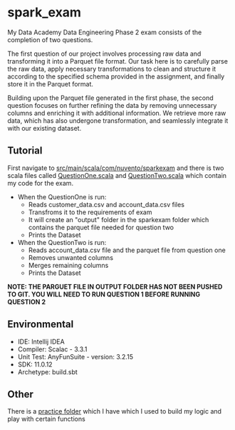 # spark_exam 

My Data Academy Data Engineering Phase 2 exam consists of the completion of two questions. 

The first question of our project involves processing raw data and transforming it into a Parquet file format. Our task here is to carefully parse the raw data, apply necessary transformations to clean and structure it according to the specified schema provided in the assignment, and finally store it in the Parquet format.

Building upon the Parquet file generated in the first phase, the second question focuses on further refining the data by removing unnecessary columns and enriching it with additional information. We retrieve more raw data, which has also undergone transformation, and seamlessly integrate it with our existing dataset.

##  Tutorial 
First navigate to [src/main/scala/com/nuvento/sparkexam](https://github.com/HaydenMcKenzie/exam_spark/tree/master/src/main/scala/com/nuvento/sparkexam) and there is two scala files called [QuestionOne.scala](https://github.com/HaydenMcKenzie/exam_spark/blob/master/src/main/scala/com/nuvento/sparkexam/QuestionOne.scala) and [QuestionTwo.scala](https://github.com/HaydenMcKenzie/exam_spark/blob/master/src/main/scala/com/nuvento/sparkexam/QuestionTwo.scala) which contain my code for the exam.

- When the QuestionOne is run:
  - Reads customer_data.csv and account_data.csv files
  - Transfroms it to the requirements of exam
  - It will create an "output" folder in the sparkexam folder which contains the parquet file needed for question two
  - Prints the Dataset
- When the QuestionTwo is run:
  - Reads account_data.csv file and the parquet file from question one
  - Removes unwanted columns
  - Merges remaining columns 
  - Prints the Dataset

**NOTE: THE PARGUET FILE IN OUTPUT FOLDER HAS NOT BEEN PUSHED TO GIT. YOU WILL NEED TO RUN QUESTION 1 BEFORE RUNNING QUESTION 2**


## Environmental 
- IDE: Intellij IDEA
- Compiler: Scalac - 3.3.1
- Unit Test: AnyFunSuite - version: 3.2.15
- SDK: 11.0.12
- Archetype: build.sbt 

## Other
There is a [practice folder](https://github.com/HaydenMcKenzie/exam_spark/tree/master/src/main/scala/com/nuvento/practice) which I have which I used to build my logic and play with certain functions